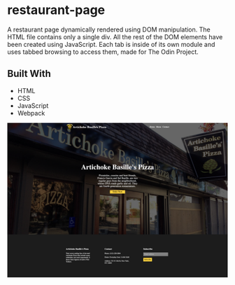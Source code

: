 # restaurant-page

A restaurant page dynamically rendered using DOM manipulation. The HTML file contains only a single div. All the rest of the DOM elements have been created using JavaScript. Each tab is inside of its own module and uses tabbed browsing to access them, made for The Odin Project.

## Built With

- HTML
- CSS
- JavaScript
- Webpack

<img src = "./src/images/home.png">
